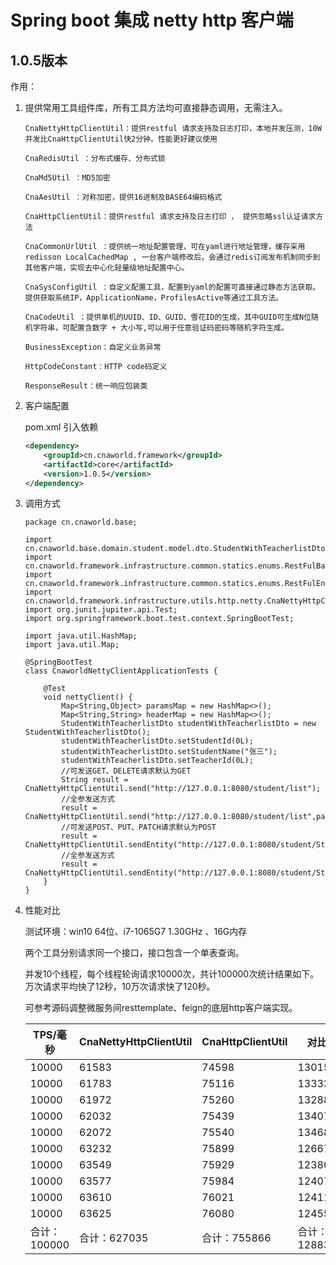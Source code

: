 # Spring boot 集成 netty http 客户端
## 1.0.5版本 

作用：
1. 提供常用工具组件库，所有工具方法均可直接静态调用，无需注入。

   ```
   CnaNettyHttpClientUtil：提供restful 请求支持及日志打印，本地并发压测，10W并发比CnaHttpClientUtil快2分钟。性能更好建议使用
   
   CnaRedisUtil ：分布式缓存、分布式锁
   
   CnaMd5Util ：MD5加密
   
   CnaAesUtil ：对称加密，提供16进制及BASE64编码格式
   
   CnaHttpClientUtil：提供restful 请求支持及日志打印 ， 提供忽略ssl认证请求方法
   
   CnaCommonUrlUtil ：提供统一地址配置管理，可在yaml进行地址管理，缓存采用redisson LocalCachedMap , 一台客户端修改后，会通过redis订阅发布机制同步到其他客户端，实现去中心化轻量级地址配置中心。
   
   CnaSysConfigUtil ：自定义配置工具，配置到yaml的配置可直接通过静态方法获取。提供获取系统IP，ApplicationName，ProfilesActive等通过工具方法。
   
   CnaCodeUtil ：提供单机的UUID、ID、GUID、雪花ID的生成，其中GUID可生成N位随机字符串，可配置含数字 + 大小写,可以用于任意验证码密码等随机字符生成。
   
   BusinessException：自定义业务异常
   
   HttpCodeConstant：HTTP code码定义
   
   ResponseResult：统一响应包装类
   ```

2. 客户端配置

   pom.xml 引入依赖

   ```xml
   <dependency>
       <groupId>cn.cnaworld.framework</groupId>
       <artifactId>core</artifactId>
       <version>1.0.5</version>
   </dependency>
   ```

3. 调用方式

   ```
   package cn.cnaworld.base;
   
   import cn.cnaworld.base.domain.student.model.dto.StudentWithTeacherlistDto;
   import cn.cnaworld.framework.infrastructure.common.statics.enums.RestFulBaseType;
   import cn.cnaworld.framework.infrastructure.common.statics.enums.RestFulEntityType;
   import cn.cnaworld.framework.infrastructure.utils.http.netty.CnaNettyHttpClientUtil;
   import org.junit.jupiter.api.Test;
   import org.springframework.boot.test.context.SpringBootTest;
   
   import java.util.HashMap;
   import java.util.Map;
   
   @SpringBootTest
   class CnaworldNettyClientApplicationTests {
   
       @Test
       void nettyClient() {
           Map<String,Object> paramsMap = new HashMap<>();
           Map<String,String> headerMap = new HashMap<>();
           StudentWithTeacherlistDto studentWithTeacherlistDto = new StudentWithTeacherlistDto();
           studentWithTeacherlistDto.setStudentId(0L);
           studentWithTeacherlistDto.setStudentName("张三");
           studentWithTeacherlistDto.setTeacherId(0L);
           //可发送GET、DELETE请求默认为GET
           String result = CnaNettyHttpClientUtil.send("http://127.0.0.1:8080/student/list");
           //全参发送方式
           result = CnaNettyHttpClientUtil.send("http://127.0.0.1:8080/student/list",paramsMap,headerMap,RestFulBaseType.GET);
           //可发送POST、PUT、PATCH请求默认为POST
           result = CnaNettyHttpClientUtil.sendEntity("http://127.0.0.1:8080/student/StudentAndTeacherlist",studentWithTeacherlistDto);
           //全参发送方式
           result = CnaNettyHttpClientUtil.sendEntity("http://127.0.0.1:8080/student/StudentAndTeacherlist",studentWithTeacherlistDto,paramsMap,headerMap,RestFulEntityType.POST);
       }
   }
   ```

4. 性能对比

   测试环境：win10 64位、i7-1065G7  1.30GHz 、16G内存 

   两个工具分别请求同一个接口，接口包含一个单表查询。

   并发10个线程，每个线程轮询请求10000次，共计100000次统计结果如下。万次请求平均快了12秒，10万次请求快了120秒。

   可参考源码调整微服务间resttemplate、feign的底层http客户端实现。

   | TPS/毫秒     | CnaNettyHttpClientUtil | CnaHttpClientUtil | 对比         |
   | ------------ | ---------------------- | ----------------- | ------------ |
   | 10000        | 61583                  | 74598             | 13015        |
   | 10000        | 61783                  | 75116             | 13333        |
   | 10000        | 61972                  | 75260             | 13288        |
   | 10000        | 62032                  | 75439             | 13407        |
   | 10000        | 62072                  | 75540             | 13468        |
   | 10000        | 63232                  | 75899             | 12667        |
   | 10000        | 63549                  | 75929             | 12380        |
   | 10000        | 63577                  | 75984             | 12407        |
   | 10000        | 63610                  | 76021             | 12411        |
   | 10000        | 63625                  | 76080             | 12455        |
   | 合计：100000 | 合计：627035           | 合计：755866      | 合计：128831 |
